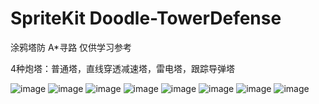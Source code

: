 # SpriteKit Doodle-TowerDefense
涂鸦塔防 A*寻路 仅供学习参考

4种炮塔：普通塔，直线穿透减速塔，雷电塔，跟踪导弹塔

![image](https://raw.githubusercontent.com/ysbrowser/Doodle-TowerDefense/master/res/IMG_9646.jpg)
![image](https://raw.githubusercontent.com/ysbrowser/Doodle-TowerDefense/master/res/IMG_9647.jpg)
![image](https://raw.githubusercontent.com/ysbrowser/Doodle-TowerDefense/master/res/IMG_9648.jpg)
![image](https://raw.githubusercontent.com/ysbrowser/Doodle-TowerDefense/master/res/IMG_9649.jpg)
![image](https://raw.githubusercontent.com/ysbrowser/Doodle-TowerDefense/master/res/IMG_9650.jpg)
![image](https://raw.githubusercontent.com/ysbrowser/Doodle-TowerDefense/master/res/IMG_9651.jpg)
![image](https://raw.githubusercontent.com/ysbrowser/Doodle-TowerDefense/master/res/IMG_9652.jpg)
![image](https://raw.githubusercontent.com/ysbrowser/Doodle-TowerDefense/master/res/IMG_9653.jpg)
